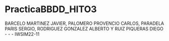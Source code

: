 # PracticaBBDD_HITO3
BARCELO MARTINEZ JAVIER, PALOMERO PROVENCIO CARLOS, PARADELA PARIS SERGIO, RODRIGUEZ GONZALEZ ALBERTO Y RUIZ PIQUERAS DIEGO - - - IWSIM22-11
